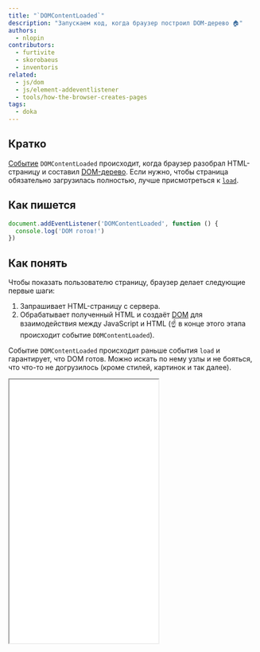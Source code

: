 ```yaml
---
title: "`DOMContentLoaded`"
description: "Запускаем код, когда браузер построил DOM-дерево 🏠"
authors:
  - nlopin
contributors:
  - furtivite
  - skorobaeus
  - inventoris
related:
  - js/dom
  - js/element-addeventlistener
  - tools/how-the-browser-creates-pages
tags:
  - doka
---
```


## Кратко

[Событие](/js/events/) `DOMContentLoaded` происходит, когда браузер разобрал HTML-страницу и составил [DOM-дерево](/js/dom/). Если нужно, чтобы страница обязательно загрузилась полностью, лучше присмотреться к [`load`](/js/event-load/).

## Как пишется

```js
document.addEventListener('DOMContentLoaded', function () {
  console.log('DOM готов!')
})
```

## Как понять

Чтобы показать пользователю страницу, браузер делает следующие первые шаги:

1. Запрашивает HTML-страницу с сервера.
1. Обрабатывает полученный HTML и создаёт [DOM](/js/dom/) для взаимодействия между JavaScript и HTML (☝️ в конце этого этапа происходит событие `DOMContentLoaded`).

Событие `DOMContentLoaded` происходит раньше события `load` и гарантирует, что DOM готов. Можно искать по нему узлы и не бояться, что что-то не догрузилось (кроме стилей, картинок и так далее).

<iframe title="Разница между событиями load и DOMContentloaded" src="demos/overloaded/" height="530"></iframe>
